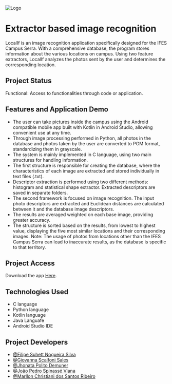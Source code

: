 ![Logo](https://cdn.discordapp.com/attachments/969635641170219099/1122691804790276207/image.png)

# Extractor based image recognition

LocalIf ​​is an image recognition application specifically designed for the IFES Campus Serra. With a comprehensive database, the program stores information about the various locations on campus. Using two feature extractors, LocalIf ​​analyzes the photos sent by the user and determines the corresponding location.

## Project Status

Functional: Access to functionalities through code or application.

## Features and Application Demo

- The user can take pictures inside the campus using the Android compatible mobile app built with Kotlin in Android Studio, allowing convenient use at any time.
- Through image processing performed in Python, all photos in the database and photos taken by the user are converted to PGM format, standardizing them in grayscale.
- The system is mainly implemented in C language, using two main structures for handling information.
- The first structure is responsible for creating the database, where the characteristics of each image are extracted and stored individually in text files (.txt).
- Descriptor extraction is performed using two different methods: histogram and statistical shape extractor. Extracted descriptors are saved in separate folders.
- The second framework is focused on image recognition. The input photo descriptors are extracted and Euclidean distances are calculated between it and the database image descriptors.
- The results are averaged weighted on each base image, providing greater accuracy.
- The structure is sorted based on the results, from lowest to highest value, displaying the five most similar locations and their corresponding images.
  Note: The usage of photos from locations other than the IFES Campus Serra can lead to inaccurate results, as the database is specific to that territory.

## Project Access

Download the app [Here](https://drive.google.com/file/d/1Jqb_dPPANdOFTiS9xi2EAA6W5ouenHUk/view?usp=sharing).

## Technologies Used

- C language
- Python language
- Kotlin language
- Java Languafe
- Android Studio IDE

## Project Developers

- [@Filipe Suhett Nogueira Silva](https://github.com/filipesuhett)
- [@Giovanna Scalfoni Sales](#)
- [@Jhonata Polito Demuner](https://github.com/jhonataplt)
- [@João Pedro Spinassé Viana](https://github.com/JP-76)
- [@Marllon Christiani dos Santos Ribeiro](https://github.com/Toiste)
